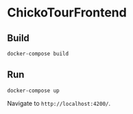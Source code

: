 # ChickoTourFrontend

## Build 

```shell
docker-compose build
```
## Run

```shell
docker-compose up
```
Navigate to `http://localhost:4200/`.
